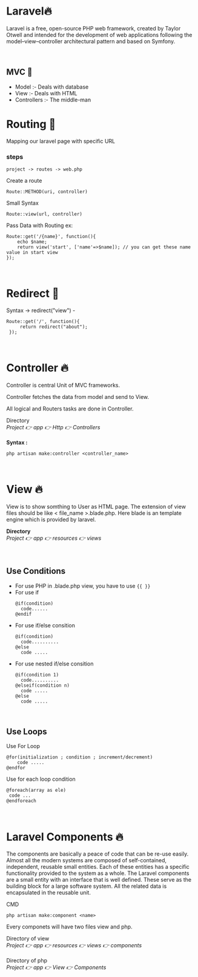 # Laravel🔥
<p>Laravel is a free, open-source PHP web framework, created by Taylor Otwell and intended for the development of web applications following the model–view–controller architectural pattern and based on Symfony.</p><br/>

## MVC 🚀
* Model  :- Deals with database
* View :- Deals with HTML
* Controllers :- The middle-man

# Routing 🚀
<p>Mapping our laravel page with specific URL</p>

### steps
``` 
project -> routes -> web.php
``` 
Create a route
```
Route::METHOD(uri, controller)
 ```
 Small Syntax

 ```
 Route::view(url, controller)
 ```
 Pass Data with Routing  ex:
 ```
 Route::get('/{name}', function(){
     echo $name;
     return view('start', ['name'=>$name]); // you can get these name value in start view
 });
 ```
 <br/>

 # Redirect 🚀

Syntax -> redirect("view") -

```
Route::get('/', function(){
     return redirect("about");
 });
```
<br/>

# Controller 🔥
<p>Controller is central Unit of MVC frameworks.</p>
<p>Controller fetches the data from model and send to View.</p>
<p>All logical and Routers tasks are done in Controller.</p>
Directory<br/>
<i>Project 👉 app 👉 Http 👉 Controllers</i>
<br/>
<br/>
<b>Syntax :</b>

```
php artisan make:controller <controller_name>
```
<br/>

# View 🔥

<p>View is to show somthing to User as HTML page. The extension of view  files should be like < file_name >.blade.php. Here blade is an template engine which is provided by laravel.</p>

<b>Directory</b><br/>
<i> Project 👉 app 👉 resources 👉 views </i>

<br/>

## Use Conditions  
* For use PHP in .blade.php view, you have to use ``` {{ }} ``` <br/>
* For use if 
  ```       
  @if(condition)
    code......
  @endif  
  ```
* For use if/else consition
  ```
  @if(condition)
    code..........
  @else
    code .....
  ```
* For use nested if/else consition
  ```
  @if(condition 1)
    code..........
  @elseif(condition n)
    code .....
  @else
    code .....
  ```

<br/>

## Use Loops
Use For Loop
```
@for(initialization ; condition ; increment/decrement)
    code .....
@endfor
```
Use for each loop condition
```
@foreach(array as ele)
 code ... 
@endforeach
```

<br/>

# Laravel Components 🔥
<p>The components are basically a peace of code that can be re-use easily. <br/>Almost all the modern systems are composed of self-contained, independent, reusable small entities. Each of these entities has a specific functionality provided to the system as a whole. The Laravel components are a small entity with an interface that is well defined. These serve as the building block for a large software system. All the related data is encapsulated in the reusable unit.</p>

CMD

```
php artisan make:component <name>
```
Every componets will have two files view and php.<br/>

Directory of view <br/>
<i> Project 👉 app 👉 resources 👉 views 👉 components </i><br/><br/>
Directory of php<br/>
<i> Project 👉 app 👉 View 👉 Components </i><br/><br/>


